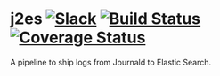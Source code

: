 # j2es [![Slack][slack-img]][slack-link] [![Build Status][ci-img]][ci] [![Coverage Status][cov-img]][cov]
A pipeline to ship logs from Journald to Elastic Search.

[slack-img]: https://img.shields.io/badge/Slack-channel-green.svg
[slack-link]: https://drkaka.slack.com/messages/C61CJR4JC
[ci-img]: https://travis-ci.org/drkaka/j2es.svg?branch=master
[ci]: https://travis-ci.org/drkaka/j2es
[cov-img]: https://coveralls.io/repos/github/drkaka/j2es/badge.svg?branch=master
[cov]: https://coveralls.io/github/drkaka/j2es?branch=master